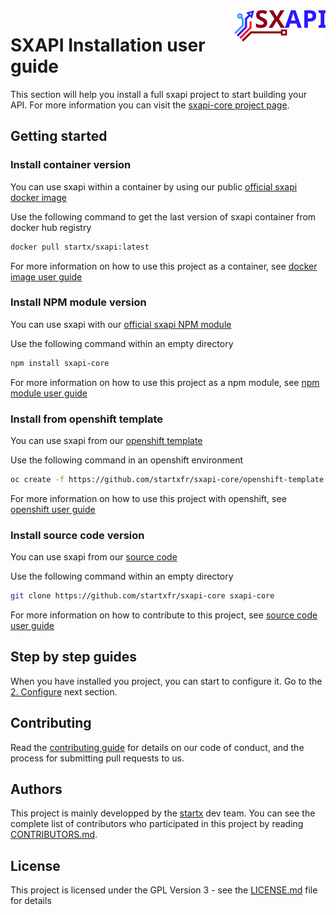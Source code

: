 <img align="right" height="50" src="https://raw.githubusercontent.com/startxfr/sxapi-core/v0.1.11-docker/docs/assets/logo.svg?sanitize=true">

# SXAPI Installation user guide

This section will help you install a full sxapi project to start building your API. For more information you can visit the [sxapi-core project page](https://github.com/startxfr/sxapi-core/).

## Getting started

### Install container version

You can use sxapi within a container by using our public [official sxapi docker image](https://hub.docker.com/r/startx/sxapi/)

Use the following command to get the last version of sxapi container 
from docker hub registry
```bash
docker pull startx/sxapi:latest
```
For more information on how to use this project as a container, see [docker image user guide](USE_docker.md)

### Install NPM module version

You can use sxapi with our [official sxapi NPM module](https://www.npmjs.com/package/sxapi-core)

Use the following command within an empty directory 
```bash
npm install sxapi-core
```
For more information on how to use this project as a npm module, see [npm module user guide](USE_npm.md)

### Install from openshift template

You can use sxapi from our [openshift template](https://github.com/startxfr/sxapi-core/openshift-template.yml)

Use the following command in an openshift environment
```bash
oc create -f https://github.com/startxfr/sxapi-core/openshift-template.yml
```
For more information on how to use this project with openshift, see [openshift user guide](USE_docker.md#using-openshift)

### Install source code version

You can use sxapi from our [source code](https://github.com/startxfr/sxapi-core)

Use the following command within an empty directory 
```bash
git clone https://github.com/startxfr/sxapi-core sxapi-core
```
For more information on how to contribute to this project, see [source code user guide](USE_source.md)

## Step by step guides

When you have installed you project, you can start to configure it. Go to the [2. Configure](2.Configure.md) next section.

## Contributing

Read the [contributing guide](5.Contribute.md) for details on our code of conduct, and the process for submitting pull requests to us.

## Authors

This project is mainly developped by the [startx](https://www.startx.fr) dev team. You can see the complete list of contributors who participated in this project by reading [CONTRIBUTORS.md](CONTRIBUTORS.md).

## License

This project is licensed under the GPL Version 3 - see the [LICENSE.md](LICENSE.md) file for details
